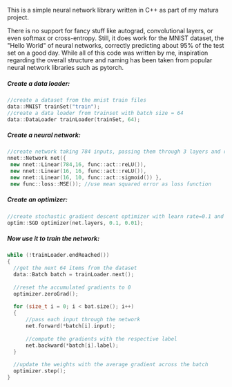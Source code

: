 This is a simple neural network library written in C++ as part of my matura project.

There is no support for fancy stuff like autograd, convolutional layers, or even softmax or cross-entropy. Still, it does work for the MNIST dataset, the "Hello World" of neural networks, correctly predicting about 95% of the test set on a good day.
While all of this code was written by me, inspiration regarding the overall structure and naming has been taken from popular neural network libraries such as pytorch.

##### Create a data loader:
```cpp
//create a dataset from the mnist train files
data::MNIST trainSet("train");
//create a data loader from trainset with batch size = 64
data::DataLoader trainLoader(trainSet, 64);
```

##### Create a neural network:
```cpp
//create network taking 784 inputs, passing them through 3 layers and returning 10 outputs
nnet::Network net({ 
 new nnet::Linear(784,16, func::act::reLU()),
 new nnet::Linear(16, 16, func::act::reLU()),
 new nnet::Linear(16, 10, func::act::sigmoid()) },
 new func::loss::MSE()); //use mean squared error as loss function
```

##### Create an optimizer:
```cpp
//create stochastic gradient descent optimizer with learn rate=0.1 and learn rate decay speed=0.001
optim::SGD optimizer(net.layers, 0.1, 0.01);
```

##### Now use it to train the network:
```cpp
while (!trainLoader.endReached()) 
{
  //get the next 64 items from the dataset
  data::Batch batch = trainLoader.next();
  
  //reset the accumulated gradients to 0
  optimizer.zeroGrad();
  
  for (size_t i = 0; i < bat.size(); i++) 
  {
      //pass each input through the network
      net.forward(*batch[i].input);
      
      //compute the gradients with the respective label
      net.backward(*batch[i].label);
  }
  
  //update the weights with the average gradient across the batch
  optimizer.step();
}
```
